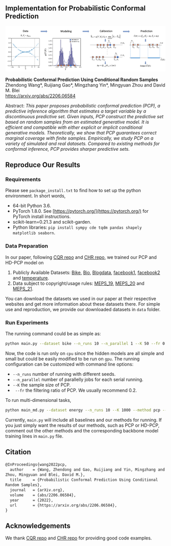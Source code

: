 ## Implementation for Probabilistic Conformal Prediction

![Illustration](./docs/pcp.png)

**Probabilistic Conformal Prediction Using Conditional Random Samples**<br>
Zhendong Wang*, Ruijiang Gao*, Mingzhang Yin*, Mingyuan Zhou and David M. Blei <br>
https://arxiv.org/abs/2206.06584 <br>

Abstract: *This paper proposes probabilistic conformal prediction (PCP), a predictive inference algorithm
that estimates a target variable by a discontinuous predictive set. Given inputs, PCP construct
the predictive set based on random samples from an estimated generative model. It is efficient
and compatible with either explicit or implicit conditional generative models. Theoretically,
we show that PCP guarantees correct marginal coverage with finite samples. Empirically, we
study PCP on a variety of simulated and real datasets. Compared to existing methods for
conformal inference, PCP provides sharper predictive sets.*


## Reproduce Our Results

### Requirements
Please see `package_install.txt` to find how to set up the python environment. In short words, 
* 64-bit Python 3.6.
* PyTorch 1.8.0. See [https://pytorch.org/](https://pytorch.org/) for PyTorch install instructions.
* scikit-learn=0.21.3 and scikit-garden.
* Python libraries: `pip install sympy cde tqdm pandas shapely matplotlib seaborn`.

### Data Preparation

In our paper, following [CQR repo](https://github.com/yromano/cqr) and [CHR repo](https://github.com/msesia/chr), we trained our PCP and HD-PCP model on 

1) Publicly Available Datasets:
[Bike](https://archive.ics.uci.edu/ml/datasets/bike+sharing+dataset), [Bio](https://archive.ics.uci.edu/ml/datasets/Physicochemical+Properties+of+Protein+Tertiary+Structure),
[Blogdata](https://archive.ics.uci.edu/ml/datasets/BlogFeedback), [facebook1](https://archive.ics.uci.edu/ml/datasets/Facebook+Comment+Volume+Dataset), [facebook2](https://archive.ics.uci.edu/ml/datasets/Facebook+Comment+Volume+Dataset) and [temperature](https://archive.ics.uci.edu/ml/datasets/Bias+correction+of+numerical+prediction+model+temperature+forecast).
2) Data subject to copyright/usage rules: 
[MEPS_19](https://meps.ahrq.gov/mepsweb/data_stats/download_data_files_detail.jsp?cboPufNumber=HC-181),
[MEPS_20](https://meps.ahrq.gov/mepsweb/data_stats/download_data_files_detail.jsp?cboPufNumber=HC-181) and
[MEPS_21](https://meps.ahrq.gov/mepsweb/data_stats/download_data_files_detail.jsp?cboPufNumber=HC-181).

You can download the datasets we used in our paper at their respective websites and get more information about these datasets there. For simple use and reproduction, we provide our downloaded datasets in `data` folder. 

### Run Experiments

The running command could be as simple as:
```.bash
python main.py --dataset bike --n_runs 10 --n_parallel 1 --K 50 --fr 0.2
```
Now, the code is run only on `cpu` since the hidden models are all simple and small but could be easily modified to be run on `gpu`. The running configuration can be customized with command line options:
* `--n_runs` number of running with different seeds.
* `--n_parallel` number of parallelly jobs for each serial running. 
* `--K` the sample size of PCP.
* ` --fr` the filtering ratio of PCP. We usually recommend 0.2. 

To run multi-dimensional tasks, 
```.bash
python main_md.py --dataset energy --n_runs 10 --K 1000 --method pcp --caltype uniform 
```

Currently, `main.py` will include all baselines and our methods for running. If you just simply want the results of our methods, such as PCP or HD-PCP, comment out the other methods and the corresponding backbone model training lines in `main.py` file. 

## Citation

```
@InProceedings{wang2022pcp,
  author    = {Wang, Zhendong and Gao, Ruijiang and Yin, Mingzhang and Zhou, Mingyuan and Blei, David M.},
  title     = {Probabilistic Conformal Prediction Using Conditional Random Samples},
  journal   = {arXiv.org},
  volume    = {abs/2206.06584},
  year      = {2022},
  url       = {https://arxiv.org/abs/2206.06584},
}
```

## Acknowledgements

We thank [CQR repo](https://github.com/yromano/cqr) and [CHR repo](https://github.com/msesia/chr) for providing good code examples. 
